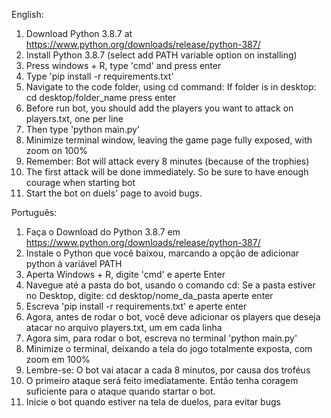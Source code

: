 English:

1. Download Python 3.8.7 at https://www.python.org/downloads/release/python-387/
2. Install Python 3.8.7 (select add PATH variable option on installing)
3. Press windows + R, type 'cmd' and press enter
4. Type 'pip install -r requirements.txt'
5. Navigate to the code folder, using cd command:
    If folder is in desktop:
        cd desktop/folder_name
        press enter
6. Before run bot, you should add the players you want to attack on players.txt, one per line
7. Then type 'python main.py'
8. Minimize terminal window, leaving the game page fully exposed, with zoom on 100%
9. Remember: Bot will attack every 8 minutes (because of the trophies)
10. The first attack will be done immediately. So be sure to have enough courage when starting bot
11. Start the bot on duels' page to avoid bugs.

Português:

1. Faça o Download do Python 3.8.7 em https://www.python.org/downloads/release/python-387/
2. Instale o Python que você baixou, marcando a opção de adicionar python à variável PATH
3. Aperta Windows + R, digite 'cmd' e aperte Enter
4. Navegue até a pasta do bot, usando o comando cd:
    Se a pasta estiver no Desktop, digite:
        cd desktop/nome_da_pasta
        aperte enter
5. Escreva 'pip install -r requirements.txt' e aperte enter
6. Agora, antes de rodar o bot, você deve adicionar os players que deseja atacar no arquivo players.txt, um em cada linha
7. Agora sim, para rodar o bot, escreva no terminal 'python main.py'
8. Minimize o terminal, deixando a tela do jogo totalmente exposta, com zoom em 100%
9. Lembre-se: O bot vai atacar a cada 8 minutos, por causa dos troféus
10. O primeiro ataque será feito imediatamente. Então tenha coragem suficiente para o ataque quando startar o bot.
11. Inicie o bot quando estiver na tela de duelos, para evitar bugs